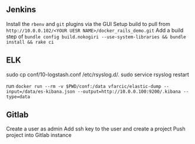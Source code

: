 ## Jenkins
Install the `rbenv` and `git` plugins via the GUI
Setup build to pull from `http://10.0.0.102/<YOUR UESR NAME>/docker_rails_demo.git`
Add a build step of `bundle config build.nokogiri --use-system-libraries && bundle install && rake ci`

## ELK
sudo cp conf/10-logstash.conf /etc/rsyslog.d/.
sudo service rsyslog restart

run `docker run --rm -v $PWD/conf:/data vfarcic/elastic-dump --input=/data/es-kibana.json --output=http://10.0.0.100:9200/.kibana --type=data`

## Gitlab
Create a user as admin
Add ssh key to the user and create a project
Push project into Gitlab instance
